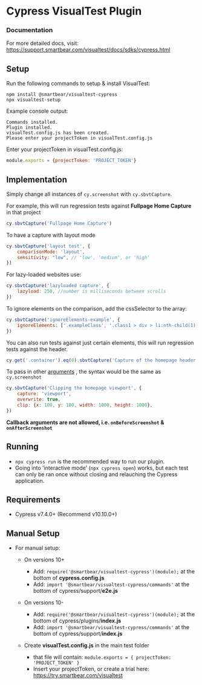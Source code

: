 # Cypress VisualTest Plugin

### Documentation

For more detailed docs, visit: https://support.smartbear.com/visualtest/docs/sdks/cypress.html

## Setup

Run the following commands to setup & install VisualTest:

```shell
npm install @smartbear/visualtest-cypress
npx visualtest-setup
```

Example console output:

```console
Commands installed.
Plugin installed.
visualTest.config.js has been created.
Please enter your projectToken in visualTest.config.js
```

Enter your projectToken in visualTest.config.js:

```javascript
module.exports = {projectToken: 'PROJECT_TOKEN'}
```

## Implementation

Simply change all instances of ```cy.screenshot``` with ```cy.sbvtCapture```.

For example, this will run regression tests against **Fullpage Home Capture** in that project

```javascript
cy.sbvtCapture('Fullpage Home Capture')
```

To have a capture with layout mode

```javascript
cy.sbvtCapture('layout test', {
    comparisonMode: 'layout',
    sensitivity: "low", // 'low', 'medium', or 'high'
})
```

For lazy-loaded websites use:

```javascript
cy.sbvtCapture('lazyloaded capture', {
    lazyload: 250, //number is milliseconds between scrolls 
})
```

To ignore elements on the comparison, add the cssSelector to the array:

```javascript
cy.sbvtCapture('ignoreElements-example', {
    ignoreElements: ['.exampleClass', '.class1 > div > li:nth-child(1)'],
})
```

You can also run tests against just certain elements, this will run regression tests against the header.

```javascript
cy.get('.container').eq(0).sbvtCapture('Capture of the homepage header')
```

To pass in other [arguments](https://docs.cypress.io/api/commands/screenshot#Arguments) , the syntax would be the same as ```cy.screenshot```

```javascript
cy.sbvtCapture('Clipping the homepage viewport', {
    capture: 'viewport',
    overwrite: true,
    clip: {x: 100, y: 100, width: 1000, height: 1000},
})
```

**Callback arguments are not allowed, i.e. ```onBeforeScreenshot``` & ```onAfterScreenshot```**

## Running

- ```npx cypress run``` is the recommended way to run our plugin.
- Going into 'interactive mode' (```npx cypress open```) works, but each test can only be ran once without closing and relauching the Cypress application.

## Requirements

- Cypress v7.4.0+ (Recommend v10.10.0+)

## Manual Setup

- For manual setup:
    - On versions 10+
        - Add: ```require('@smartbear/visualtest-cypress')(module);``` at the bottom of **cypress.config.js**
        - Add: ```import '@smartbear/visualtest-cypress/commands'``` at the bottom of cypress/support/**e2e.js**

    - On versions 10-
        - Add: ```require('@smartbear/visualtest-cypress')(module);``` at the bottom of cypress/plugins/**index.js**
        - Add: ```import '@smartbear/visualtest-cypress/commands'``` at the bottom of cypress/support/**index.js**
    - Create **visualTest.config.js** in the main test folder
        - that file will contain:
          ```module.exports = { projectToken: 'PROJECT_TOKEN' }```
        - Insert your projectToken, or create a trial here: https://try.smartbear.com/visualtest
     


